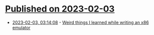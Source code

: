 # [Published on 2023-02-03](index.md)

* [2023-02-03, 03:14:08](https://news.ycombinator.com/item?id=34636699) - [Weird things I learned while writing an x86 emulator](https://www.timdbg.com/posts/useless-x86-trivia/)
